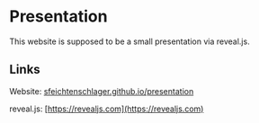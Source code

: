 # Presentation

This website is supposed to be a small presentation via reveal.js.

## Links

Website: [sfeichtenschlager.github.io/presentation](https://sfeichtenschlager.github.io/presentation)

reveal.js: [https://revealjs.com](https://revealjs.com)